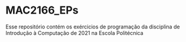 # MAC2166_EPs

Esse repositório contém os exércicios de programação da disciplina de Introdução à Computação de 2021 na Escola Politécnica

